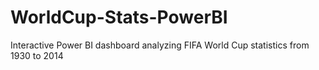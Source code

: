 # WorldCup-Stats-PowerBI
Interactive Power BI dashboard analyzing FIFA World Cup statistics from 1930 to 2014
